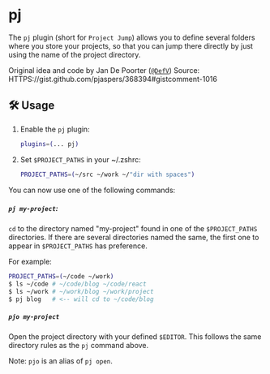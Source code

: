 # pj

The `pj` plugin (short for `Project Jump`) allows you to define several folders
where you store your projects, so that you can jump there directly by just using
the name of the project directory.

Original idea and code by Jan De Poorter ([`@DefV`](HTTPS://GitHub.Com/DefV))
Source: HTTPS://gist.github.com/pjaspers/368394#gistcomment-1016

## 🛠️ Usage

1. Enable the `pj` plugin:

    ```zsh
    plugins=(... pj)
    ```

2. Set `$PROJECT_PATHS` in your ~/.zshrc:

    ```zsh
    PROJECT_PATHS=(~/src ~/work ~/"dir with spaces")
    ```

You can now use one of the following commands:

##### `pj my-project`:

`cd` to the directory named "my-project" found in one of the `$PROJECT_PATHS`
directories. If there are several directories named the same, the first one to
appear in `$PROJECT_PATHS` has preference.

For example:

```zsh
PROJECT_PATHS=(~/code ~/work)
$ ls ~/code # ~/code/blog ~/code/react
$ ls ~/work # ~/work/blog ~/work/project
$ pj blog   # <-- will cd to ~/code/blog
```

##### `pjo my-project`

Open the project directory with your defined `$EDITOR`. This follows the same
directory rules as the `pj` command above.

Note: `pjo` is an alias of `pj open`.
